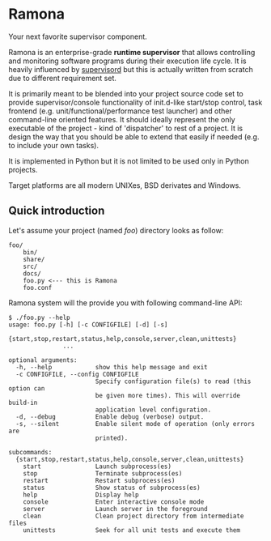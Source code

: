 Ramona
======

Your next favorite supervisor component.

Ramona is an enterprise-grade **runtime supervisor** that allows controlling and monitoring software programs during their execution life cycle.
It is heavily influenced by [supervisord](https://github.com/Supervisor/supervisor) but this is actually written from scratch due to different requirement set.

It is primarily meant to be blended into your project source code set to provide supervisor/console functionality of init.d-like start/stop control, task frontend (e.g. unit/functional/performance test launcher) and other command-line oriented features. It should ideally represent the only executable of the project - kind of 'dispatcher' to rest of a project. It is design the way that you should be able to extend that easily if needed (e.g. to include your own tasks).

It is implemented in Python but it is not limited to be used only in Python projects.

Target platforms are all modern UNIXes, BSD derivates and Windows.

Quick introduction
------------------

Let's assume your project (named _foo_) directory looks as follow:
```shell
foo/
	bin/
	share/
	src/
	docs/
	foo.py <--- this is Ramona
	foo.conf
```

Ramona system will the provide you with following command-line API:
```
$ ./foo.py --help
usage: foo.py [-h] [-c CONFIGFILE] [-d] [-s]
               {start,stop,restart,status,help,console,server,clean,unittests}
               ...

optional arguments:
  -h, --help            show this help message and exit
  -c CONFIGFILE, --config CONFIGFILE
                        Specify configuration file(s) to read (this option can
                        be given more times). This will override build-in
                        application level configuration.
  -d, --debug           Enable debug (verbose) output.
  -s, --silent          Enable silent mode of operation (only errors are
                        printed).

subcommands:
  {start,stop,restart,status,help,console,server,clean,unittests}
    start               Launch subprocess(es)
    stop                Terminate subprocess(es)
    restart             Restart subprocess(es)
    status              Show status of subprocess(es)
    help                Display help
    console             Enter interactive console mode
    server              Launch server in the foreground
    clean               Clean project directory from intermediate files
    unittests           Seek for all unit tests and execute them
```
